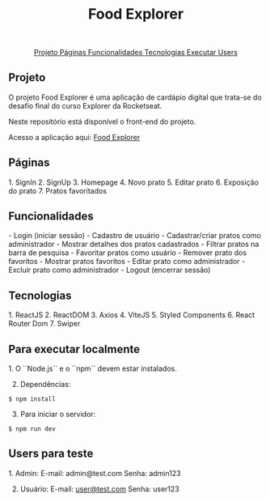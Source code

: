 <h1 align="center" style="text-align: center;">
  Food Explorer
</h1>
<br/>
<p align="center">
  <a href="#project">Projeto </a>
  <a href="#pages">Páginas </a>
  <a href="#features">Funcionalidades </a>
  <a href="#technologies">Tecnologias </a>
  <a href="#usage">Executar </a>
  <a href="#users">Users </a>
</p>

<h2 id="project">Projeto</h2>
<p>O projeto Food Explorer é uma aplicação de cardápio digital que trata-se do desafio final do curso Explorer da Rocketseat.</p>

<p>Neste repositório está disponível o front-end do projeto.</p>

<p> Acesso a aplicação aqui:
  <a href="https://food-explorer-web00.netlify.app/">Food Explorer</a>
</p>

<h2 id="pages">Páginas</h2>
1. SignIn
2. SignUp
3. Homepage
4. Novo prato
5. Editar prato
6. Exposição do prato
7. Pratos favoritados

<h2 id="features">Funcionalidades</h2>
- Login (iniciar sessão)
- Cadastro de usuário
- Cadastrar/criar pratos como administrador
- Mostrar detalhes dos pratos cadastrados
- Filtrar pratos na barra de pesquisa
- Favoritar pratos como usuário
- Remover prato dos favoritos
- Mostrar pratos favoritos
- Editar prato como administrador
- Excluir prato como administrador
- Logout (encerrar sessão)

<h2 id="technologies">Tecnologias</h2>
1. ReactJS
2. ReactDOM
3. Axios
4. ViteJS
5. Styled Components
6. React Router Dom
7. Swiper

<h2 id="usage">Para executar localmente</h2>
1. O ``Node.js`` e o ``npm`` devem estar instalados.

2. Dependências:
```
$ npm install
```

3. Para iniciar o servidor:
```
$ npm run dev
```

<h2 id="users">Users para teste</h2>
1. Admin:
E-mail: admin@test.com
Senha: admin123

2. Usuário:
E-mail: user@test.com
Senha: user123
